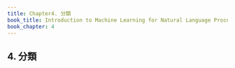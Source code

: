 ```yaml
---
title: Chapter4. 分類
book_title: Introduction to Machine Learning for Natural Language Processing
book_chapter: 4
---
```


## 4. 分類
